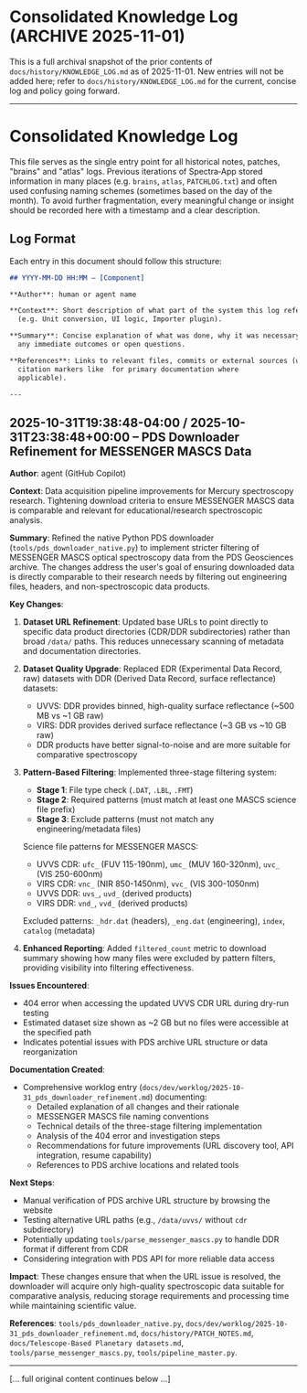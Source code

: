 # Consolidated Knowledge Log (ARCHIVE 2025-11-01)

This is a full archival snapshot of the prior contents of `docs/history/KNOWLEDGE_LOG.md` as of 2025-11-01. New entries will not be added here; refer to `docs/history/KNOWLEDGE_LOG.md` for the current, concise log and policy going forward.

---

# Consolidated Knowledge Log

This file serves as the single entry point for all historical notes, patches,
"brains" and "atlas" logs.  Previous iterations of Spectra‑App stored
information in many places (e.g. `brains`, `atlas`, `PATCHLOG.txt`) and often
used confusing naming schemes (sometimes based on the day of the month).
To avoid further fragmentation, every meaningful change or insight should be
recorded here with a timestamp and a clear description.

## Log Format

Each entry in this document should follow this structure:

```markdown
## YYYY‑MM‑DD HH:MM – [Component]

**Author**: human or agent name

**Context**: Short description of what part of the system this log refers to
  (e.g. Unit conversion, UI logic, Importer plugin).

**Summary**: Concise explanation of what was done, why it was necessary, and
  any immediate outcomes or open questions.

**References**: Links to relevant files, commits or external sources (use
  citation markers like  for primary documentation where
  applicable).

---
```

## 2025-10-31T19:38:48-04:00 / 2025-10-31T23:38:48+00:00 – PDS Downloader Refinement for MESSENGER MASCS Data

**Author**: agent (GitHub Copilot)

**Context**: Data acquisition pipeline improvements for Mercury spectroscopy research. Tightening download criteria to ensure MESSENGER MASCS data is comparable and relevant for educational/research spectroscopic analysis.

**Summary**: Refined the native Python PDS downloader (`tools/pds_downloader_native.py`) to implement stricter filtering of MESSENGER MASCS optical spectroscopy data from the PDS Geosciences archive. The changes address the user's goal of ensuring downloaded data is directly comparable to their research needs by filtering out engineering files, headers, and non-spectroscopic data products.

**Key Changes**:
1. **Dataset URL Refinement**: Updated base URLs to point directly to specific data product directories (CDR/DDR subdirectories) rather than broad `/data/` paths. This reduces unnecessary scanning of metadata and documentation directories.

2. **Dataset Quality Upgrade**: Replaced EDR (Experimental Data Record, raw) datasets with DDR (Derived Data Record, surface reflectance) datasets:
   - UVVS: DDR provides binned, high-quality surface reflectance (~500 MB vs ~1 GB raw)
   - VIRS: DDR provides derived surface reflectance (~3 GB vs ~10 GB raw)
   - DDR products have better signal-to-noise and are more suitable for comparative spectroscopy

3. **Pattern-Based Filtering**: Implemented three-stage filtering system:
   - **Stage 1**: File type check (`.DAT`, `.LBL`, `.FMT`)
   - **Stage 2**: Required patterns (must match at least one MASCS science file prefix)
   - **Stage 3**: Exclude patterns (must not match any engineering/metadata files)
   
   Science file patterns for MESSENGER MASCS:
   - UVVS CDR: `ufc_` (FUV 115-190nm), `umc_` (MUV 160-320nm), `uvc_` (VIS 250-600nm)
   - VIRS CDR: `vnc_` (NIR 850-1450nm), `vvc_` (VIS 300-1050nm)
   - UVVS DDR: `uvs_`, `uvd_` (derived products)
   - VIRS DDR: `vnd_`, `vvd_` (derived products)
   
   Excluded patterns: `_hdr.dat` (headers), `_eng.dat` (engineering), `index`, `catalog` (metadata)

4. **Enhanced Reporting**: Added `filtered_count` metric to download summary showing how many files were excluded by pattern filters, providing visibility into filtering effectiveness.

**Issues Encountered**:
- 404 error when accessing the updated UVVS CDR URL during dry-run testing
- Estimated dataset size shown as ~2 GB but no files were accessible at the specified path
- Indicates potential issues with PDS archive URL structure or data reorganization

**Documentation Created**:
- Comprehensive worklog entry (`docs/dev/worklog/2025-10-31_pds_downloader_refinement.md`) documenting:
  - Detailed explanation of all changes and their rationale
  - MESSENGER MASCS file naming conventions
  - Technical details of the three-stage filtering implementation
  - Analysis of the 404 error and investigation steps
  - Recommendations for future improvements (URL discovery tool, API integration, resume capability)
  - References to PDS archive locations and related tools

**Next Steps**:
- Manual verification of PDS archive URL structure by browsing the website
- Testing alternative URL paths (e.g., `/data/uvvs/` without `cdr` subdirectory)
- Potentially updating `tools/parse_messenger_mascs.py` to handle DDR format if different from CDR
- Considering integration with PDS API for more reliable data access

**Impact**: These changes ensure that when the URL issue is resolved, the downloader will acquire only high-quality spectroscopic data suitable for comparative analysis, reducing storage requirements and processing time while maintaining scientific value.

**References**: `tools/pds_downloader_native.py`, `docs/dev/worklog/2025-10-31_pds_downloader_refinement.md`, `docs/history/PATCH_NOTES.md`, `docs/Telescope-Based Planetary datasets.md`, `tools/parse_messenger_mascs.py`, `tools/pipeline_master.py`.

---

[... full original content continues below ...]
